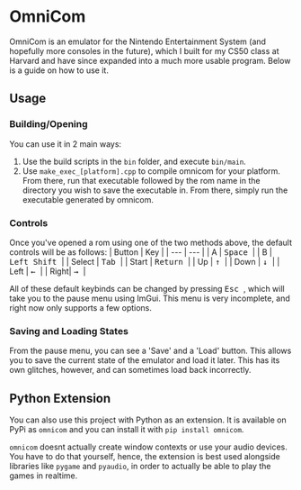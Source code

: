 # OmniCom

OmniCom is an emulator for the Nintendo Entertainment System (and hopefully more consoles in the future), which I built for my CS50 class at Harvard and have since expanded into a much more usable program. Below is a guide on how to use it.

## Usage

### Building/Opening

You can use it in 2 main ways:
1. Use the build scripts in the ```bin``` folder, and execute ```bin/main```.
2. Use ```make_exec_[platform].cpp``` to compile omnicom for your platform. From there, run that executable followed by the rom name in the directory you wish to save the executable in. From there, simply run the executable generated by omnicom.

### Controls

Once you've opened a rom using one of the two methods above, the default controls will be as follows:
| Button | Key |
| --- | --- |
| A | <kbd> Space </kbd> |
| B | <kbd> Left Shift </kbd> |
| Select | <kbd> Tab </kbd> |
| Start | <kbd> Return </kbd> |
| Up | <kbd> ↑ </kbd> |
| Down | <kbd> ↓ </kbd> |
| Left | <kbd> ← </kbd> |
| Right| <kbd> → </kbd> |

All of these default keybinds can be changed by pressing <kbd> Esc </kbd>, which will take you to the pause menu using ImGui. This menu is very incomplete, and right now only supports a few options.

### Saving and Loading States

From the pause menu, you can see a 'Save' and a 'Load' button. This allows you to save the current state of the emulator and load it later. This has its own glitches, however, and can sometimes load back incorrectly.


## Python Extension

You can also use this project with Python as an extension. It is available on PyPi as ```omnicom``` and you can install it with ```pip install omnicom```.

```omnicom``` doesnt actually create window contexts or use your audio devices. You have to do that yourself, hence, the extension is best used alongside libraries like ```pygame``` and ```pyaudio```, in order to actually be able to play the games in realtime.
